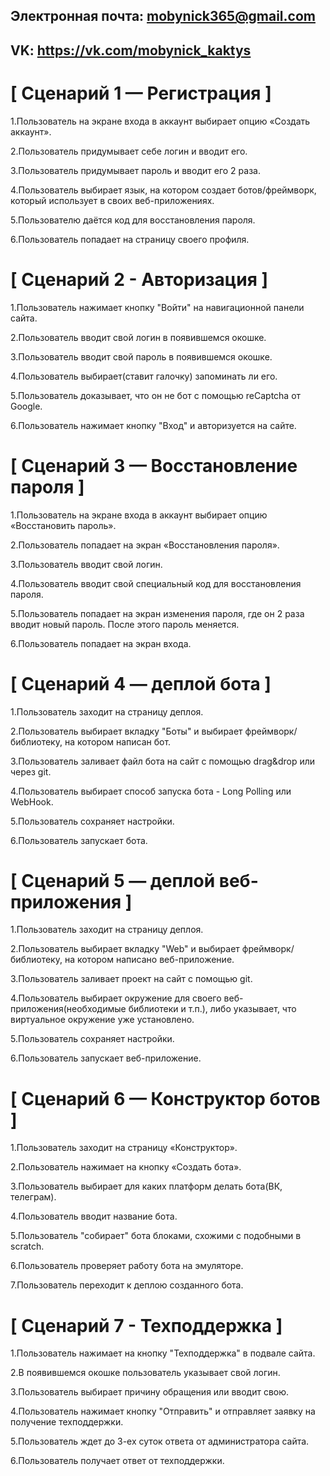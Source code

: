 ## Электронная почта: mobynick365@gmail.com
## VK: https://vk.com/mobynick_kaktys
# [ Сценарий 1 — Регистрация ]
1.Пользователь на экране входа в аккаунт выбирает опцию «Создать аккаунт».

2.Пользователь придумывает себе логин и вводит его.

3.Пользователь придумывает пароль и вводит его 2 раза.

4.Пользователь выбирает язык, на котором создает ботов/фреймворк, который использует в своих веб-приложениях.

5.Пользователю даётся код для восстановления пароля.

6.Пользователь попадает на страницу своего профиля.


# [ Сценарий 2 - Авторизация ]
1.Пользователь нажимает кнопку "Войти" на навигационной панели сайта.

2.Пользователь вводит свой логин в появившемся окошке.

3.Пользователь вводит свой пароль в появившемся окошке.

4.Пользователь выбирает(ставит галочку) запоминать ли его.

5.Пользователь доказывает, что он не бот с помощью reCaptcha от Google.

6.Пользователь нажимает кнопку "Вход" и авторизуется на сайте.


# [ Сценарий 3 — Восстановление пароля ]
1.Пользователь на экране входа в аккаунт выбирает опцию «Восстановить пароль».

2.Пользователь попадает на экран «Восстановления пароля».

3.Пользователь вводит свой логин.

4.Пользователь вводит свой специальный код для восстановления пароля.

5.Пользователь попадает на экран изменения пароля, где он 2 раза вводит новый пароль. После этого пароль меняется.

6.Пользователь попадает на экран входа.


# [ Сценарий 4 — деплой бота ]
1.Пользователь заходит на страницу деплоя.

2.Пользователь выбирает вкладку "Боты" и выбирает фреймворк/библиотеку, на котором написан бот.

3.Пользователь заливает файл бота на сайт с помощью drag&drop или через git.

4.Пользователь выбирает способ запуска бота - Long Polling или WebHook.

5.Пользователь сохраняет настройки.

6.Пользователь запускает бота.


# [ Сценарий 5 — деплой веб-приложения ]
1.Пользователь заходит на страницу деплоя.

2.Пользователь выбирает вкладку "Web" и выбирает фреймворк/библиотеку, на котором написано веб-приложение.

3.Пользователь заливает проект на сайт с помощью git.

4.Пользователь выбирает окружение для своего веб-приложения(необходимые библиотеки и т.п.), либо указывает, что виртуальное окружение уже установлено.

5.Пользователь сохраняет настройки.

6.Пользователь запускает веб-приложение.


# [ Сценарий 6 — Конструктор ботов ]
1.Пользователь заходит на страницу «Конструктор».

2.Пользователь нажимает на кнопку «Создать бота».

3.Пользователь выбирает для каких платформ делать бота(ВК, телеграм).

4.Пользователь вводит название бота.

5.Пользователь "собирает" бота блоками, схожими с подобными в scratch.

6.Пользователь проверяет работу бота на эмуляторе.

7.Пользователь переходит к деплою созданного бота.


# [ Сценарий 7 - Техподдержка ]
1.Пользователь нажимает на кнопку "Техподдержка" в подвале сайта.

2.В появившемся окошке пользователь указывает свой логин.

3.Пользователь выбирает причину обращения или вводит свою.

4.Пользователь нажимает кнопку "Отправить" и отправляет заявку на получение техподдержки.

5.Пользователь ждет до 3-ех суток ответа от администратора сайта.

6.Пользователь получает ответ от техподдержки.
